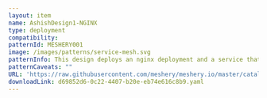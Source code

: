 ```yaml
---
layout: item
name: AshishDesign1-NGINX
type: deployment
compatibility: 
patternId: MESHERY001
image: /images/patterns/service-mesh.svg
patternInfo: This design deploys an nginx deployment and a service that maps to it of type loadbalancer. You can access nginx at port <IP>:80 where IP is the loadbalancerIP.
patternCaveats: ""
URL: 'https://raw.githubusercontent.com/meshery/meshery.io/master/catalog/d69852d6-0c22-4407-b20e-eb74e616c8b9.yaml'
downloadLink: d69852d6-0c22-4407-b20e-eb74e616c8b9.yaml
---
```

